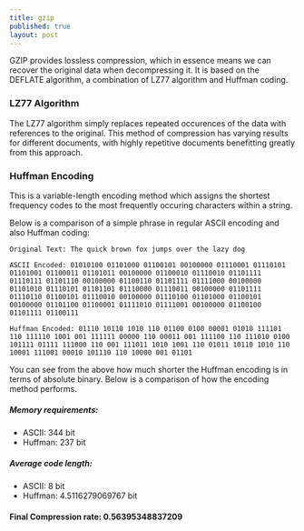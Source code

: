 ```yaml
---
title: gzip
published: true
layout: post
---
```


GZIP provides lossless compression, which in essence means we can recover the original data when decompressing it. It is based on the DEFLATE algorithm, a combination of LZ77 algorithm and Huffman coding.

### LZ77 Algorithm

The LZ77 algorithm simply replaces repeated occurences of the data with references to the original. This method of compression has varying results for different documents, with highly repetitive documents benefitting greatly from this approach. 

### Huffman Encoding

This is a variable-length encoding method which assigns the shortest frequency codes to the most frequently occuring characters within a string.

Below is a comparison of a simple phrase in regular ASCII encoding and also Huffman coding:

```
Original Text: The quick brown fox jumps over the lazy dog

ASCII Encoded: 01010100 01101000 01100101 00100000 01110001 01110101 01101001 01100011 01101011 00100000 01100010 01110010 01101111 01110111 01101110 00100000 01100110 01101111 01111000 00100000 01101010 01110101 01101101 01110000 01110011 00100000 01101111 01110110 01100101 01110010 00100000 01110100 01101000 01100101 00100000 01101100 01100001 01111010 01111001 00100000 01100100 01101111 01100111

Huffman Encoded: 01110 10110 1010 110 01100 0100 00001 01010 111101 110 111110 1001 001 111111 00000 110 00011 001 111100 110 111010 0100 101111 01111 111000 110 001 111011 1010 1001 110 01011 10110 1010 110 10001 111001 00010 101110 110 10000 001 01101 
```
You can see from the above how much shorter the Huffman encoding is in terms of absolute binary. Below is a comparison of how the encoding method performs.

##### Memory requirements:
* ASCII: 344 bit
* Huffman: 237 bit

##### Average code length:
* ASCII: 8 bit 
* Huffman: 4.5116279069767 bit

#### Final Compression rate: 0.56395348837209 
